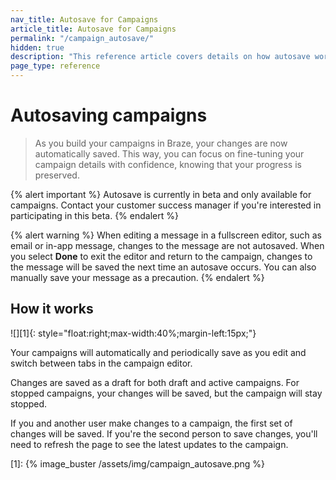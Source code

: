 ```yaml
---
nav_title: Autosave for Campaigns
article_title: Autosave for Campaigns
permalink: "/campaign_autosave/"
hidden: true
description: "This reference article covers details on how autosave works for campaigns."
page_type: reference
---
```


# Autosaving campaigns

> As you build your campaigns in Braze, your changes are now automatically saved. This way, you can focus on fine-tuning your campaign details with confidence, knowing that your progress is preserved.

{% alert important %}
Autosave is currently in beta and only available for campaigns. Contact your customer success manager if you're interested in participating in this beta.
{% endalert %}

{% alert warning %}
When editing a message in a fullscreen editor, such as email or in-app message, changes to the message are not autosaved. When you select **Done** to exit the editor and return to the campaign, changes to the message will be saved the next time an autosave occurs. You can also manually save your message as a precaution.
{% endalert %}

## How it works

![][1]{: style="float:right;max-width:40%;margin-left:15px;"}

Your campaigns will automatically and periodically save as you edit and switch between tabs in the campaign editor.

Changes are saved as a draft for both draft and active campaigns. For stopped campaigns, your changes will be saved, but the campaign will stay stopped.

If you and another user make changes to a campaign, the first set of changes will be saved. If you're the second person to save changes, you'll need to refresh the page to see the latest updates to the campaign.

[1]: {% image_buster /assets/img/campaign_autosave.png %}
